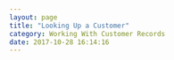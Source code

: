 ```yaml
---
layout: page
title: "Looking Up a Customer"
category: Working With Customer Records
date: 2017-10-28 16:14:16
---
```




